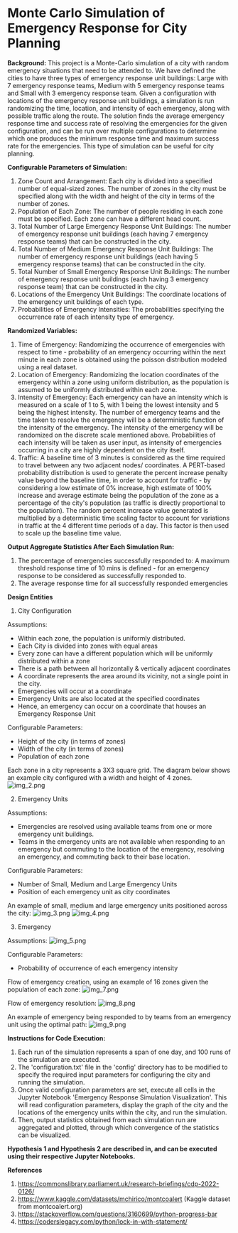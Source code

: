 # Monte Carlo Simulation of Emergency Response for City Planning


**Background:**
This project is a Monte-Carlo simulation of a city with random emergency situations that need to be attended to. We have defined the cities to have three types of emergency response unit buildings: Large with 7 emergency response teams, Medium with 5 emergency response teams and Small with 3 emergency response team. Given a configuration with locations of the emergency response unit buildings, a simulation is run randomizing the time, location, and intensity of each emergency, along with possible traffic along the route. The solution finds the average emergency response time and success rate of resolving the emergencies for the given configuration, and can be run over multiple configurations to determine which one produces the minimum response time and maximum success rate for the emergencies. This type of simulation can be useful for city planning.


**Configurable Parameters of Simulation:**
1) Zone Count and Arrangement: Each city is divided into a specified number of equal-sized zones. The number of zones in the city must be specified along with the width and height of the city in terms of the number of zones.
2) Population of Each Zone: The number of people residing in each zone must be specified. Each zone can have a different head count.
3) Total Number of Large Emergency Response Unit Buildings: The number of emergency response unit buildings (each having 7 emergency response teams) that can be constructed in the city.
4) Total Number of Medium Emergency Response Unit Buildings: The number of emergency response unit buildings (each having 5 emergency response teams) that can be constructed in the city.
5) Total Number of Small Emergency Response Unit Buildings: The number of emergency response unit buildings (each having 3 emergency response team) that can be constructed in the city.
6) Locations of the Emergency Unit Buildings: The coordinate locations of the emergency unit buildings of each type.
7) Probabilities of Emergency Intensities: The probabilities specifying the occurrence rate of each intensity type of emergency.


**Randomized Variables:**
1) Time of Emergency: Randomizing the occurrence of emergencies with respect to time - probability of an emergency occurring within the next minute in each zone is obtained using the poisson distribution modeled using a real dataset.
2) Location of Emergency: Randomizing the location coordinates of the emergency within a zone using uniform distribution, as the population is assumed to be uniformly distributed within each zone.
3) Intensity of Emergency: Each emergency can have an intensity which is measured on a scale of 1 to 5, with 1 being the lowest intensity and 5 being the highest intensity. The number of emergency teams and the time taken to resolve the emergency will be a deterministic function of the intensity of the emergency. The intensity of the emergency will be randomized on the discrete scale mentioned above. Probabilities of each intensity will be taken as user input, as intensity of emergencies occurring in a city are highly dependent on the city itself.
4) Traffic: A baseline time of 3 minutes is considered as the time required to travel between any two adjacent nodes/ coordinates. A PERT-based probability distribution is used to generate the percent increase penalty value beyond the baseline time, in order to account for traffic - by considering a low estimate of 0% increase, high estimate of 100% increase and average estimate being the population of the zone as a percentage of the city's population (as traffic is directly proportional to the population). The random percent increase value generated is multiplied by a deterministic time scaling factor to account for variations in traffic at the 4 different time periods of a day. This factor is then used to scale up the baseline time value.  


**Output Aggregate Statistics After Each Simulation Run:**
1) The percentage of emergencies successfully responded to: A maximum threshold response time of 10 mins is defined - for an emergency response to be considered as successfully responded to.
2) The average response time for all successfully responded emergencies

**Design Entities**

1) City Configuration

Assumptions: 
- Within each zone, the population is uniformly distributed.
- Each City is divided into zones with equal areas
- Every zone can have a different population which will be uniformly distributed within a zone
- There is a path between all horizontally & vertically adjacent coordinates
- A coordinate represents the area around its vicinity, not a single point in the city. 
- Emergencies will occur at a coordinate
- Emergency Units are also located at the specified coordinates
- Hence, an emergency can occur on a coordinate that houses an Emergency Response Unit


Configurable Parameters:
- Height of the city (in terms of zones)
- Width of the city (in terms of zones)
- Population of each zone

Each zone in a city represents a 3X3 square grid. The diagram below shows an example city configured with a width and height of 4 zones.
![img_2.png](images/img_2.png)


2) Emergency Units

Assumptions:
- Emergencies are resolved using available teams from one or more emergency unit buildings.
- Teams in the emergency units are not available when responding to an emergency but commuting to the location of the emergency, resolving an emergency, and commuting back to their base location.

Configurable Parameters:
- Number of Small, Medium and Large Emergency Units
- Position of each emergency unit as city coordinates

An example of small, medium and large emergency units positioned across the city:
![img_3.png](images/img_3.png)
![img_4.png](images/img_4.png)

3) Emergency

Assumptions:
![img_5.png](images/img_5.png)

Configurable Parameters:
- Probability of occurrence of each emergency intensity

Flow of emergency creation, using an example of 16 zones given the population of each zone:
![img_7.png](images/img_7.png)

Flow of emergency resolution:
![img_8.png](images/img_8.png)

An example of emergency being responded to by teams from an emergency unit using the optimal path:
![img_9.png](images/img_9.png)

**Instructions for Code Execution:**
1) Each run of the simulation represents a span of one day, and 100 runs of the simulation are executed.
2) The 'configuration.txt' file in the 'config' directory has to be modified to specify the required input parameters for configuring the city and running the simulation.
3) Once valid configuration parameters are set, execute all cells in the Jupyter Notebook 'Emergency Response Simulation Visualization'. This will read configuration parameters, display the graph of the city and the locations of the emergency units within the city, and run the simulation.
4) Then, output statistics obtained from each simulation run are aggregated and plotted, through which convergence of the statistics can be visualized.

**Hypothesis 1 and Hypothesis 2 are described in, and can be executed using their respective Jupyter Notebooks.**

**References**
1) https://commonslibrary.parliament.uk/research-briefings/cdp-2022-0126/ 
2) https://www.kaggle.com/datasets/mchirico/montcoalert (Kaggle dataset from montcoalert.org)
3) https://stackoverflow.com/questions/3160699/python-progress-bar
4) https://coderslegacy.com/python/lock-in-with-statement/
